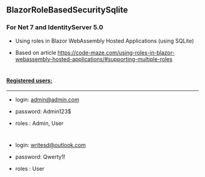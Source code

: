## BlazorRoleBasedSecuritySqlite
### For Net 7 and IdentityServer 5.0 

- Using roles in Blazor WebAssembly Hosted Applications (using SQLite)

- Based on article 
https://code-maze.com/using-roles-in-blazor-webassembly-hosted-applications/#supporting-multiple-roles

#
#### <b><u>Registered users:</u></b>
-----

- login: admin@admin.com

- password: Admin123$

- roles : Admin, User
 
#

- login: writesd@outlook.com

- password: Qwerty1!

- roles : User
#
